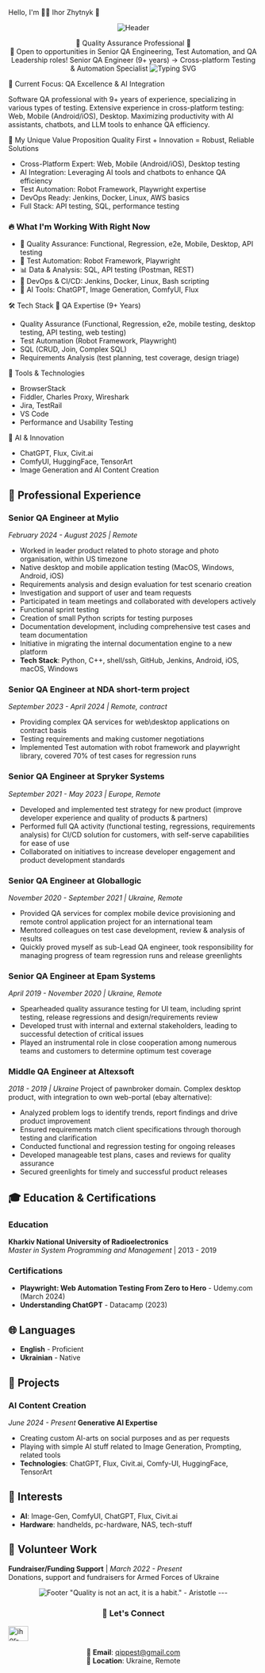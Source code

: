 Hello, I'm 👨‍💻 Ihor Zhytnyk 👋
<div align="center">

<img src="https://capsule-render.vercel.app/api?type=waving&color=gradient&customColorList=12&height=300&section=header&text=Senior%20QA%20Engineer&fontSize=60&fontColor=fff&animation=fadeIn&fontAlignY=38&desc=9%2B%20Years%20Quality%20Assurance%20Experience%20%7C%20Cross-Platform%20Testing%20Expert&descAlignY=51&descAlign=center" alt="Header">

🚀 Quality Assurance Professional 🚀  
💬 Open to opportunities in Senior QA Engineering, Test Automation, and QA Leadership roles!
Senior QA Engineer (9+ years) → Cross-platform Testing & Automation Specialist
<img src="https://readme-typing-svg.herokuapp.com?font=Fira+Code&pause=1000&color=F75C7E&center=true&vCenter=true&width=435&lines=Senior+QA+Engineer;Cross-platform+Expert;Test+Automation+Specialist;AI+Tools+Enthusiast;Always+Learning" alt="Typing SVG">
</div>

🎯 Current Focus: QA Excellence & AI Integration

Software QA professional with 9+ years of experience, specializing in various types of testing. Extensive experience in cross-platform testing: Web, Mobile (Android/iOS), Desktop. Maximizing productivity with AI assistants, chatbots, and LLM tools to enhance QA efficiency.

💼 My Unique Value Proposition
Quality First + Innovation = Robust, Reliable Solutions
- Cross-Platform Expert: Web, Mobile (Android/iOS), Desktop testing
- AI Integration: Leveraging AI tools and chatbots to enhance QA efficiency
- Test Automation: Robot Framework, Playwright expertise
- DevOps Ready: Jenkins, Docker, Linux, AWS basics
- Full Stack: API testing, SQL, performance testing

### 🔥 What I'm Working With Right Now
- 🧪 Quality Assurance: Functional, Regression, e2e, Mobile, Desktop, API testing
- 🤖 Test Automation: Robot Framework, Playwright
- 📊 Data & Analysis: SQL, API testing (Postman, REST)
- 🔧 DevOps & CI/CD: Jenkins, Docker, Linux, Bash scripting
- 🧠 AI Tools: ChatGPT, Image Generation, ComfyUI, Flux

🛠️ Tech Stack
🎯 QA Expertise (9+ Years)
- Quality Assurance (Functional, Regression, e2e, mobile testing, desktop testing, API testing, web testing)
- Test Automation (Robot Framework, Playwright)
- SQL (CRUD, Join, Complex SQL)
- Requirements Analysis (test planning, test coverage, design triage)

🔧 Tools & Technologies
- BrowserStack
- Fiddler, Charles Proxy, Wireshark
- Jira, TestRail
- VS Code
- Performance and Usability Testing

🤖 AI & Innovation
- ChatGPT, Flux, Civit.ai
- ComfyUI, HuggingFace, TensorArt
- Image Generation and AI Content Creation

## 💼 Professional Experience

### **Senior QA Engineer** at **Mylio** 
*February 2024 - August 2025 | Remote*
- Worked in leader product related to photo storage and photo organisation, within US timezone
- Native desktop and mobile application testing (MacOS, Windows, Android, iOS)
- Requirements analysis and design evaluation for test scenario creation
- Investigation and support of user and team requests
- Participated in team meetings and collaborated with developers actively
- Functional sprint testing
- Creation of small Python scripts for testing purposes
- Documentation development, including comprehensive test cases and team documentation
- Initiative in migrating the internal documentation engine to a new platform
- **Tech Stack**: Python, C++, shell/ssh, GitHub, Jenkins, Android, iOS, macOS, Windows

### **Senior QA Engineer** at **NDA short-term project**
*September 2023 - April 2024 | Remote, contract*
- Providing complex QA services for web\desktop applications on contract basis
- Testing requirements and making customer negotiations
- Implemented Test automation with robot framework and playwright library, covered 70% of test cases for regression runs

### **Senior QA Engineer** at **Spryker Systems**
*September 2021 - May 2023 | Europe, Remote*
- Developed and implemented test strategy for new product (improve developer experience and quality of products & partners)
- Performed full QA activity (functional testing, regressions, requirements analysis) for CI/CD solution for customers, with self-serve capabilities for ease of use
- Collaborated on initiatives to increase developer engagement and product development standards

### **Senior QA Engineer** at **Globallogic**
*November 2020 - September 2021 | Ukraine, Remote*
- Provided QA services for complex mobile device provisioning and remote control application project for an international team
- Mentored colleagues on test case development, review & analysis of results
- Quickly proved myself as sub-Lead QA engineer, took responsibility for managing progress of team regression runs and release greenlights

### **Senior QA Engineer** at **Epam Systems**
*April 2019 - November 2020 | Ukraine, Remote*
- Spearheaded quality assurance testing for UI team, including sprint testing, release regressions and design/requirements review
- Developed trust with internal and external stakeholders, leading to successful detection of critical issues
- Played an instrumental role in close cooperation among numerous teams and customers to determine optimum test coverage

### **Middle QA Engineer** at **Altexsoft**
*2018 - 2019 | Ukraine*
Project of pawnbroker domain. Complex desktop product, with integration to own web-portal (ebay alternative):
- Analyzed problem logs to identify trends, report findings and drive product improvement
- Ensured requirements match client specifications through thorough testing and clarification
- Conducted functional and regression testing for ongoing releases
- Developed manageable test plans, cases and reviews for quality assurance
- Secured greenlights for timely and successful product releases

## 🎓 Education & Certifications

### **Education**
**Kharkiv National University of Radioelectronics**  
*Master in System Programming and Management* | 2013 - 2019

### **Certifications**
- **Playwright: Web Automation Testing From Zero to Hero** - Udemy.com (March 2024)
- **Understanding ChatGPT** - Datacamp (2023)

## 🌐 Languages
- **English** - Proficient
- **Ukrainian** - Native

## 🚀 Projects

### **AI Content Creation** 
*June 2024 - Present*
**Generative AI Expertise**
- Creating custom AI-arts on social purposes and as per requests
- Playing with simple AI stuff related to Image Generation, Prompting, related tools
- **Technologies**: ChatGPT, Flux, Civit.ai, Comfy-UI, HuggingFace, TensorArt

## 🎯 Interests
- **AI**: Image-Gen, ComfyUI, ChatGPT, Flux, Civit.ai
- **Hardware**: handhelds, pc-hardware, NAS, tech-stuff

## 🤝 Volunteer Work
**Fundraiser/Funding Support** | *March 2022 - Present*  
Donations, support and fundraisers for Armed Forces of Ukraine


</div>
<div align="center">
<img src="https://capsule-render.vercel.app/api?type=waving&color=gradient&customColorList=12&height=100&section=footer" alt="Footer">
  "Quality is not an act, it is a habit." - Aristotle
---

### 🔗 Let's Connect
<p align="left">
<a href="https://www.linkedin.com/in/ihor-zhytnyk/" target="blank"><img align="center" src="https://raw.githubusercontent.com/rahuldkjain/github-profile-readme-generator/master/src/images/icons/Social/linked-in-alt.svg" alt="ihor-zhytnyk" height="30" width="40" /></a>
</p>

📧 **Email**: qippest@gmail.com  
📍 **Location**: Ukraine, Remote
</div>
